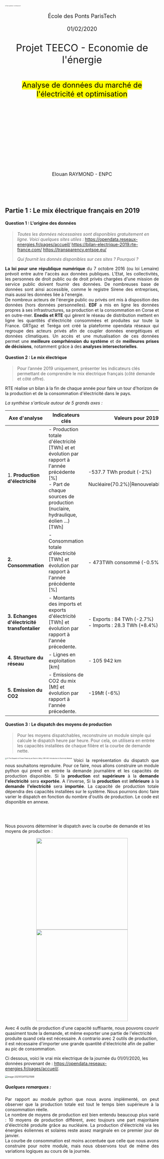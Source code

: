 <style type = "text/css">@page {size:letter;margin:-1em -3.5em -1em;text-align: justify;}//theme = academic & px = 12</style>		
<style> float-my-children {
    float:left;
    margin-right:5px;
}
</style>
<link rel="stylesheet" href="style.css">

<br><br>

<br>

<br>

<br>

<br>

<br>

<br>

<img src="https://www.ecoledesponts.fr/sites/ecoledesponts.fr/files/ckfinder/ckfinder/archives/l-ecole/3-ecole_ponts20_cmjn_600.jpg" alt="Charte graphique | ecoledesponts.fr" style="zoom:20%;" />

<div style='text-align:center;font-size:large;'>
    <br>École des Ponts ParisTech<br><br>
    01/02/2020
</div>

<div style='text-align:center;font-size:large;'>
    <p style='text-align:center;font-size:xx-large;'>
       Projet TEECO - Economie de l'énergie 
    </p>
</div><br>
<div style='text-align:center;font-size:x-large;'>
    <mark style="background-color: yellow;">Analyse de données du marché de l'électricité et optimisation</mark>
</div><br><br> 

<br>

<br>



<br>

<br>

<br>

<br>

<br>

<br>



<br>

<br>

<br>

<br>

<div style='text-align:center;font-size:medium;'>
    Elouan RAYMOND - ENPC 
</div>

<div style="page-break-after: always;"></div><br><br><br><br>

## Partie 1 : Le mix électrique français en 2019

#### Question 1 : L'origine des données 

> *Toutes les données nécessaires sont disponibles gratuitement en ligne. Voici quelques sites utiles :*
>	https://opendata.reseaux-energies.fr/pages/accueil/
> 	https://bilan-electrique-2019.rte-france.com/
> 	https://transparency.entsoe.eu/
> 
> *Qui fournit les donnés disponibles sur ces sites ? Pourquoi ?* 

<p style="text-align:justify;"><b>La loi  pour une république numérique</b> du 7 octobre 2016 (ou loi Lemaire) prévoit entre autre l'accès aux données publiques. L'Etat, les collectivités, les personnes de droit public ou de droit privés chargées d'une mission de service public doivent fournir des données. De nombreuses base de données sont ainsi accessible, comme le registre Sirene des entreprises, mais aussi les données liée à l'energie. <br>De nombreux acteurs de l'énergie public ou privés ont mis à disposition des données (hors données personnelles). <b>EDF</b> a mis en ligne les données propres à ses infrastructures, sa production et la consommation en Corse et en outre-mer. <b>Enedis et RTE</b> qui gèrent le réseau de distribution mettent en ligne les quantités d'électricité consommées et produites sur toute la France. GRTgaz et Teréga ont créé la plateforme opendata réseaux qui regroupe des acteurs privés afin de coupler données energétiques et données climatiques. Un accès et une mutualisation de ces données permet une <b>meilleure comprhénsion du système</b> et de <b>meilleures prises de décisions</b>, notamment grâce à des <b>analyses intersectorielles</b>.</p>

#### Question 2 : Le mix électrique

> Pour l’année 2019 uniquement, présenter les indicateurs clés permettant de comprendre le mix électrique français (côté demande et côté offre).

RTE réalise un bilan à la fin de chaque année pour faire un tour d'horizon de la production et de la consommation d'électricité dans le pays. 

*La synthèse s'articule autour de 5 grands axes  :* 

| Axe d'analyse                                | Indicateurs clés                                             | Valeurs pour 2019                                            |
| -------------------------------------------- | ------------------------------------------------------------ | ------------------------------------------------------------ |
| 1. **Production d'électricité**              | - Production totale d'électricité [TWh] et et évolution par rapport à l'année précédente [%]<br>- Part de chaque sources de production (nuclaire, hydraulique, éolien ...) [TWh] | -537.7 TWh produit (-2%)<br><br>Nucléaire(70.2%)\|Renouvelables(21.4%) |
| **2. Consommation**                          | - Consommation totale d'électricité [TWh] et évolution par rapport à l'année précédente [%] | - 473TWh consommé (-0.5%)                                    |
| **3. Echanges d'électricité transfontalier** | - Montants des imports et exports d'électricité [TWh] et évolution par rapport à l'année précedente. | - Exports : 84 TWh (-2.7%)<br>- Imports : 28.3 TWh (+8.4%)   |
| **4. Structure du réseau**                   | - Lignes en exploitation [km]                                | - 105 942 km                                                 |
| **5. Emission du CO2**                       | - Emissions de CO2 du mix  [Mt] et évolution par rapport à l'année précedente. | -19Mt (-6%)                                                  |

#### Question 3 : Le dispatch des moyens de production

> Pour les moyens dispatchables, reconstruire un module simple qui calcule le dispatch heure par heure. Pour cela, on utilisera en entrée les capacités installées de chaque filière et la courbe de demande nette.

<div style=" float:left;margin-right:5px;">
<img src="/home/elouan/Documents/ENPC/TEECO/report/img/figure4.1.png" alt="4.1 The Dispatch of Power Plants by an Electric Utility | EBF 483:  Introduction to Electricity Markets" style="zoom:33%;" />
</div>



<p style="text-align:justify;">Voici la représentation du dispatch que nous souhaitons reproduire. Pour ce faire, nous allons construire un module python qui prend en entrée la demande journalière et les capacités de production disponible. Si la <b>production</b> est <b>supérieure</b> à la <b>demande</b> <b>l'electricité</b> sera <b>exportée</b>. A l'inverse, Si la <b>production</b> est <b>inférieure</b> à la <b>demande</b> <b>l'electricité</b> sera <b>importée</b>. La capacité de production totale dépendra des capacités installées sur le système. Nous pourrons donc faire varier le dispatch en fonction du nombre d'outils de production. Le code est disponible en annexe.</p>

<div style="page-break-after: always;"></div><br><br>

Nous pouvons déterminer le dispatch avec la courbe de demande et les moyens de production : 

<p float="center"><center>
    <img src="/home/elouan/Documents/ENPC/TEECO/report/img/dispatch_1.png" width="300">
    <img src="/home/elouan/Documents/ENPC/TEECO/report/img/dispatch_2.png" width="300">
    </center>
</p>



Avec 4 outils de production d'une capacité suffisante, nous pouvons couvrir quasiment toute la demande, et même exporter une partie de l'electricité produite quand cela est nécessaire. A contrario avec 2 outils de production, il est nécessaire d'importer une grande quantité d'électricité afin de pallier au pic de consommation. 

Ci dessous, voici le vrai mix electrique de la journée du 01/01/2020, les données provenant de : https://opendata.reseaux-energies.fr/pages/accueil/.

<img src="/home/elouan/Documents/ENPC/TEECO/report/img/conso_prod_reelle.png" alt="image-20210124111221589" style="zoom:50%;" />

##### Quelques remarques : 

<p style="text-align:justify;">Par rapport au module python que nous avons implémenté, on peut observer que la production totale est tout le temps bien supérieure à la consommation réelle.<br>Le nombre de moyens de production est bien entendu beaucoup plus varié : 10 moyens de production différent, avec toujours une part majoritaire d'électricité produite grâce au nucléaire. La production d'électricité via les énergies éoliennes et solaires reste assez marginale en ce premier jour de janvier. <br>La courbe de consommation est moins accentuée que celle que nous avons construire pour notre module, mais nous observons tout de même des variations logiques au cours de la journée.</p>

<div style="page-break-after: always;"></div><br><br><br>

## Partie 2 : Economie du stockage

>  Un actif de stockage se caractérise notamment par :
>
> * Une puissance installée en MW : Pmax
> * Une capacité de stock en MWh (quantité d’énergie maximale que l’on peut stocker) : Emax
> * Un rendement en % qui traduit les pertes qui interviennent lors du stockage/déstockage de
>   l’énergie

**2.1 Stockage journalier simplifié**

<p style="text-align:justify;">On considère une capacité de stockage de 1MW de puissance, et de stock 1MWh. On suppose que chaque jour la capacité de stockage réalise une charge puis une décharge (dans cet ordre). Pour simplifier, on considérera ici l’évaluation sur un seul mois : le mois de janvier 2020 (prix France). Etablir le fonctionnement de ce stockage, et estimer le bénéfice réalisé. Proposer une évaluation économique (simplifiée) de la rentabilité du stockage.</p>

#### Fonctionnement du système de stockage : 

Le système de stockage a pour objectif de faire du profit en se chargeant quand le prix est faible (généralement la nuit) et en se déchargeant lorsque le prix est le plus elevé. Connaissant les caractéristiques du système de stokage : 

> **Caractéristiques du système de stockage**
>
> * $$ Energie = E_{max}$$ [MWh] :arrow_right: $$\boxed{E_{max} = 1MWh}$$ 
>   * Cela correspond au stock d'énergie dont dispose l'unité de stockage, et donc l'energie que peut absorber l'unité lors de la charge. 
> * $$ Puissance = P_{max}$$ [MWh] :arrow_right: $$\boxed{P_{max} = 1MW}$$ .
>   * En fonction de la puissance on connaît le temps qu'il faut pour charger l'unité, et la décharger. $$\boxed{E = P.\delta t}$$. **On charge donc l'unité de stockage en une heure.** 
>* $$Rendement = \rho$$ . En fonction du rendement l'unité de stockage décharge sur le réseau $\boxed{E_{decharge} = \rho*E_{max}}$ (cf. Annexe [rendement batterie](#Fonctionnement d'une unité de stockage))

**Economie du système:**

Avec une charge par jour et une décharge par jour, il faut donc que le système se charge lorsque le prix est le plus bas, et se décharge lorsque le prix est le plus elevé. 

> **Rentabilité du système** : Pour que le système puisse réaliser des profits sur la journée considérée, le rendement $\rho$ joue un **rôle crucial**.
>
> L'argent percue à la revente étant : $E_{decharge}.Prix_{revente} = \rho.E_{max}.Prix_{revente}$ il faut que :
>
> :arrow_right:$\rho.E_{max}.Prix_{revente} > E_{max}.Prix_{achat}$ soit $\boxed{\rho > \frac{Prix_{achat}}{Prix_{revente}}}$ 

*Pour expliquer ce point de vue voici deux graphiques, et le profit réalisé en fonction du rendement*:

<p float="center"><center>
    <img src="/home/elouan/Documents/ENPC/TEECO/report/img/rho_ok.png" width="250">
    <img src="/home/elouan/Documents/ENPC/TEECO/report/img/rho_nok.png" width="250">
    </center>
</p>

<div style="page-break-after: always;"></div><br><br><br>


*Le 21/01 en fonction du rendement, il n'est pas forcément rentable d'opérer à une charge et à une décharge d'electricité :*

* Avec un $\rho=0.5$, le système de stockage **n'est pas rentable**, car il ne peut pas se charger et se décharger en réalisant un profit. Il faut donc envisager un rendement plus important avoir d'avoir une rentabilité.
* Avec un $\rho=0.7$, le système de stockage **est  rentable**, il peut  se charger et se décharger en réalisant un profit. 

#### Bilan pour plusieurs rendement sur un mois

*Nous pouvons désormais simuler les profits opéré sur un mois avec plusieurs valeurs de rendement, nous obtenons le tableau suivant :*

![image-20210116162222584](/home/elouan/.config/Typora/typora-user-images/image-20210116162222584.png)

Ainsi sur de nombreuses journées, un technologie de stockage avec un faible rendement ne permet pas de réaliser du profit. 

**Choix d'une technologie appropriée**

Le tableau en [annexe](#rendement-des-unités-de-stockages-en-fonction-de-la-technologie) permet d'avoir connaissance des différents types de technologies utilisables. On peut regrouper pour chaque type de technologies, par année, la moyenne du coût de ces installations (scénario de référence), le rendement (round-trip efficiency), et le ratio : $\frac{\rho}{Installation\:cost}$. 

<table border="1" class="dataframe">
  <thead>
    <tr style="text-align: right;">
      <th></th>
      <th></th>
      <th>Installation-cost-reference</th>
      <th>Rho</th>
      <th>Rho/Cost</th>
    </tr>
    <tr>
      <th>Year</th>
      <th>Type</th>
      <th></th>
      <th></th>
      <th></th>
    </tr>
  </thead>
  <tbody>
    <tr>
      <th rowspan="5" valign="top">2016</th>
      <th>Lead-acid</th>
      <td>205.00</td>
      <td>81.00</td>
      <td>0.395122</td>
    </tr>
    <tr>
      <th>High- temperature</th>
      <td>383.50</td>
      <td>82.00</td>
      <td>0.213820</td>
    </tr>
    <tr>
      <th>Li-ion</th>
      <td>600.00</td>
      <td>94.50</td>
      <td>0.157500</td>
    </tr>
    <tr>
      <th>Flow</th>
      <td>623.50</td>
      <td>70.00</td>
      <td>0.112269</td>
    </tr>
    <tr>
      <th>Mechanical</th>
      <td>1024.67</td>
      <td>74.67</td>
      <td>0.072872</td>
    </tr>
    <tr>
      <th rowspan="5" valign="top">2030</th>
      <th>Lead-acid</th>
      <td>103.00</td>
      <td>84.00</td>
      <td>0.815534</td>
    </tr>
    <tr>
      <th>High- temperature</th>
      <td>161.50</td>
      <td>86.00</td>
      <td>0.532508</td>
    </tr>
    <tr>
      <th>Li-ion</th>
      <td>253.50</td>
      <td>96.50</td>
      <td>0.380671</td>
    </tr>
    <tr>
      <th>Flow</th>
      <td>214.00</td>
      <td>78.00</td>
      <td>0.364486</td>
    </tr>
    <tr>
      <th>Mechanical</th>
      <td>674.67</td>
      <td>78.33</td>
      <td>0.116101</td>
    </tr>
  </tbody>
</table>

Plus le ratio est elevé, et plus l'installation est intéressante. Voici les profits possibles sur la base des prix de 2016, avec *Lead-Acid* (0.81) ,*High-temperature* (0.82),*Li-ion* (0.94)  : 

<p float="center"><center>
    <img src="/home/elouan/Documents/ENPC/TEECO/report/img/choix_techno.png" width="250">
    <img src="/home/elouan/Documents/ENPC/TEECO/report/img/choix_techno2.png" width="500">
    </center>
</p>

Avec ces technologies on peut dégager un profit relativement intéressant, et en privilégiant le ratio $\frac{\rho}{Installation\:cost}$ le plus éléve, on minimise les frais d'installations, et on augmente donc la rentabilité du système, les CAPEX ayant une grande importance sur la rentabilité d'un projet.

<div style="page-break-after: always;"></div><br><br><br>

## Complexification de la modélisation du stockage (problème d’optimisation)



##### Formulation du problème d'optimisation 

$$ max \sum_{h \in heures} Prix(h)\times(-Edecharge(h)-Echarge(h))$$

**Sous contraintes :** 

​				$$0 \leq Echarge(h) \leq Pmax $$                                                          [1]

​				$$ -Pmax \leq Edecharge(h) \leq 0 $$                                                   [2]

​				$$ SoC(h+1) = SoC(h) + \rho Edecharge(h)+Echarge(h) $$      [3]

​				$$0 \leq SoC(h) \leq Emax $$                                                                  [4]

​				$$ SoC(0) = 0$$                                                                                   [5]

#### Résolution avec XPRESS MP









<div style="page-break-after: always;"></div><br><br><br>

## Annexe :

> Code disponible sur mon github : https://github.com/keyserwood/TEECO



##### Fonctionnement d'une unité de stockage

<img src="/home/elouan/Documents/ENPC/TEECO/report/img/effiency_battery.jpg" alt="Know your solar power system" style="zoom:33%;" />

##### Rendement des unités de stockages en fonction de la technologie

<img src="/home/elouan/Documents/ENPC/TEECO/report/img/caracteristiques_tech_stockage.png" alt="image-20210124114632489" style="zoom:67%;" />